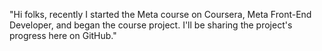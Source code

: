 "Hi folks, recently I started the Meta course on Coursera, Meta Front-End Developer, and began the course project. I'll be sharing the project's progress here on GitHub."
